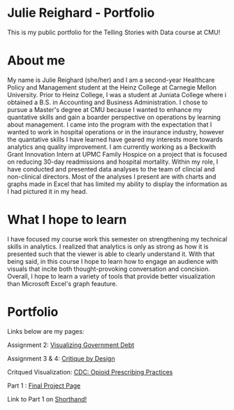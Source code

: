 # Julie Reighard - Portfolio
This is my public portfolio for the Telling Stories with Data course at CMU!

# About me 
My name is Julie Reighard (she/her) and I am a second-year Healthcare Policy and Management student at the Heinz College at Carnegie Mellon University. Prior to Heinz College, I was a student at Juniata College where i obtained a B.S. in Accounting and Business Administration. I chose to pursue a Master's degree at CMU because I wanted to enhance my quantative skills and gain a boarder perspective on operations by learning about management. I came into the program with the expectation that I wanted to work in hospital operations or in the insurance industry, however the quantative skills I have learned have geared my interests more towards analytics anq quality improvement. I am currently working as a Beckwith Grant Innovation Intern at UPMC Family Hospice on a project that is focused on reducing 30-day readmissions and hospital mortality. Within my role, I have conducted and presented data analyses to the team of clincial and non-clinical directors. Most of the analyses I present are with charts and graphs made in Excel that has limited my ability to display the information as I had pictured it in my head. 

# What I hope to learn
I have focused my course work this semester on strengthening my technical skills in analytics. I realized that analytics is only as strong as how it is presented such that the viewer is able to clearly understand it. With that being said, in this course I hope to learn how to engage an audience with visuals that incite both thought-provoking conversation and concision. Overall, I hope to learn a variety of tools that provide better visualization than Microsoft Excel's graph feauture. 

# Portfolio
Links below are my pages:

Assignment 2: [Visualizing Government Debt](https://julie-reighard.github.io/dataviz2/)

Assignment 3 & 4: [Critique by Design](https://julie-reighard.github.io/Critque-by-Design/)

Critqued Visualization: [CDC: Opioid Prescribing Practices](https://www.cdc.gov/drugoverdose/data/prescribing/prescribing-practices.html)

Part 1 : [Final Project Page](https://julie-reighard.github.io/Reighard-Portfolio/FinalProjectPage)

Link to Part 1 on [Shorthand!](https://carnegiemellon.shorthandstories.com/a-legal-addiction/index.html)




